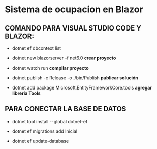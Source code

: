 # Sistema de ocupacion en Blazor


## COMANDO PARA VISUAL STUDIO CODE Y BLAZOR:

* dotnet ef dbcontext list

* dotnet new blazorserver -f net6.0   **crear proyecto**

* dotnet watch run  **compilar proyecto**

* dotnet publish -c Release -o ./bin/Publish  **publicar solución**

* dotnet add package Microsoft.EntityFrameworkCore.tools  **agregar libreria Tools**


## PARA CONECTAR LA BASE DE DATOS

* dotnet tool install --global dotnet-ef 

* dotnet ef migrations add Inicial  

* dotnet ef update-database    
